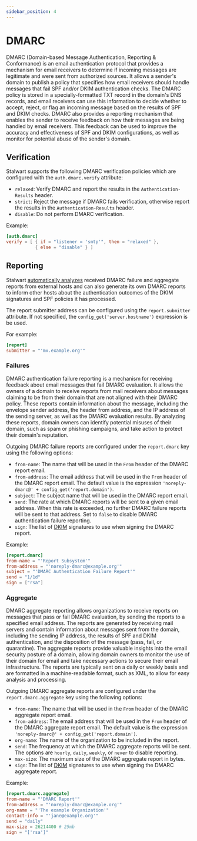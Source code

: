 ```yaml
---
sidebar_position: 4
---
```


# DMARC

DMARC (Domain-based Message Authentication, Reporting & Conformance) is an email authentication protocol that provides a mechanism for email receivers to determine if incoming messages are legitimate and were sent from authorized sources. It allows a sender's domain to publish a policy that specifies how email receivers should handle messages that fail SPF and/or DKIM authentication checks. The DMARC policy is stored in a specially-formatted TXT record in the domain's DNS records, and email receivers can use this information to decide whether to accept, reject, or flag an incoming message based on the results of SPF and DKIM checks. DMARC also provides a reporting mechanism that enables the sender to receive feedback on how their messages are being handled by email receivers. This feedback can be used to improve the accuracy and effectiveness of SPF and DKIM configurations, as well as monitor for potential abuse of the sender's domain.

## Verification

Stalwart supports the following DMARC verification policies which are configured with the `auth.dmarc.verify` attribute:

- `relaxed`: Verify DMARC and report the results in the `Authentication-Results` header.
- `strict`: Reject the message if DMARC fails verification, otherwise report the results in the `Authentication-Results` header.
- `disable`: Do not perform DMARC verification.

Example:

```toml
[auth.dmarc]
verify = [ { if = "listener = 'smtp'", then = "relaxed" },
           { else = "disable" } ]
```

## Reporting

Stalwart [automatically analyzes](/docs/smtp/authentication/analysis) received DMARC failure and aggregate reports from external hosts and can also generate its own DMARC reports to inform other hosts about the authentication outcomes of the DKIM signatures and SPF policies it has processed.

The report submitter address can be configured using the `report.submitter` attribute. If not specified, the `config_get('server.hostname')` expression is be used.

For example:

```toml
[report]
submitter = "'mx.example.org'"
```

### Failures

DMARC authentication failure reporting is a mechanism for receiving feedback about email messages that fail DMARC evaluation. It allows the owners of a domain to receive reports from mail receivers about messages claiming to be from their domain that are not aligned with their DMARC policy. These reports contain information about the message, including the envelope sender address, the header from address, and the IP address of the sending server, as well as the DMARC evaluation results. By analyzing these reports, domain owners can identify potential misuses of their domain, such as spam or phishing campaigns, and take action to protect their domain's reputation.

Outgoing DMARC failure reports are configured under the `report.dmarc` key using the following options:

- `from-name`: The name that will be used in the `From` header of the DMARC report email.
- `from-address`: The email address that will be used in the `From` header of the DMARC report email. The default value is the expression `'noreply-dmarc@' + config_get('report.domain')`.
- `subject`: The subject name that will be used in the DMARC report email.
- `send`: The rate at which DMARC reports will be sent to a given email address. When this rate is exceeded, no further DMARC failure reports will be sent to that address. Set to `false` to disable DMARC authentication failure reporting.
- `sign`: The list of [DKIM](/docs/smtp/authentication/dkim/overview) signatures to use when signing the DMARC report.

Example:

```toml
[report.dmarc]
from-name = "'Report Subsystem'"
from-address = "'noreply-dmarc@example.org'"
subject = "'DMARC Authentication Failure Report'"
send = "1/1d"
sign = ["rsa"]
```

### Aggregate

DMARC aggregate reporting allows organizations to receive reports on messages that pass or fail DMARC evaluation, by sending the reports to a specified email address. The reports are generated by receiving mail servers and contain information about messages sent from the domain, including the sending IP address, the results of SPF and DKIM authentication, and the disposition of the message (pass, fail, or quarantine). The aggregate reports provide valuable insights into the email security posture of a domain, allowing domain owners to monitor the use of their domain for email and take necessary actions to secure their email infrastructure. The reports are typically sent on a daily or weekly basis and are formatted in a machine-readable format, such as XML, to allow for easy analysis and processing.

Outgoing DMARC aggregate reports are configured under the `report.dmarc.aggregate` key using the following options:

- `from-name`: The name that will be used in the `From` header of the DMARC aggregate report email.
- `from-address`: The email address that will be used in the `From` header of the DMARC aggregate report email. The default value is the expression `'noreply-dmarc@' + config_get('report.domain')`.
- `org-name`: The name of the organization to be included in the report.
- `send`: The frequency at which the DMARC aggregate reports will be sent. The options are `hourly`, `daily`, `weekly`, or `never` to disable reporting.
- `max-size`: The maximum size of the DMARC aggregate report in bytes.
- `sign`: The list of [DKIM](/docs/smtp/authentication/dkim/overview) signatures to use when signing the DMARC aggregate report.

Example:

```toml
[report.dmarc.aggregate]
from-name = "'DMARC Report'"
from-address = "'noreply-dmarc@example.org'"
org-name = "'The example Organization'"
contact-info = "'jane@example.org'"
send = "daily"
max-size = 26214400 # 25mb
sign = "['rsa']"
```
